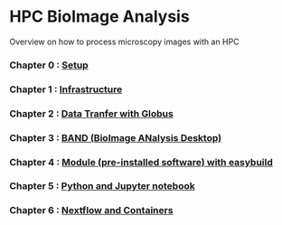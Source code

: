 
# HPC BioImage Analysis

Overview on how to process microscopy images with an HPC

### Chapter 0 : [Setup](https://github.com/vib-bic-training/HPC_bioimage_analysis/blob/main/Chapters/chapter0.md)

### Chapter 1 : [Infrastructure](https://github.com/vib-bic-training/HPC_bioimage_analysis/blob/main/Chapters/chapter1.md)

### Chapter 2 : [Data Tranfer with Globus](https://github.com/vib-bic-training/HPC_bioimage_analysis/blob/main/Chapters/chapter2.md)

### Chapter 3 : [BAND (BioImage ANalysis Desktop)](https://github.com/vib-bic-training/HPC_bioimage_analysis/blob/main/Chapters/chapter3.md)

### Chapter 4 : [Module (pre-installed software) with easybuild](https://github.com/vib-bic-training/HPC_bioimage_analysis/blob/main/Chapters/chapter4.md)

### Chapter 5 : [Python and Jupyter notebook](https://github.com/vib-bic-training/HPC_bioimage_analysis/blob/main/Chapters/chapter5.md)

### Chapter 6 : [Nextflow and Containers](https://github.com/vib-bic-training/HPC_bioimage_analysis/blob/main/Chapters/chapter6.md)
